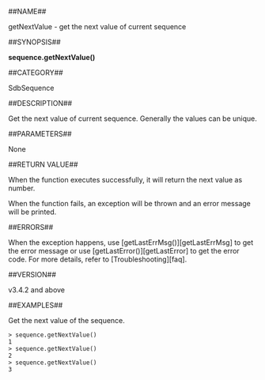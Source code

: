 ##NAME##

getNextValue - get the next value of current sequence

##SYNOPSIS##

**sequence.getNextValue\(\)**

##CATEGORY##

SdbSequence

##DESCRIPTION##

Get the next value of current sequence. Generally the values can be unique.

##PARAMETERS##

None

##RETURN VALUE##

When the function executes successfully, it will return the next value as number.

When the function fails, an exception will be thrown and an error message will be printed.

##ERRORS##

When the exception happens, use [getLastErrMsg()][getLastErrMsg] to get the error message or use [getLastError()][getLastError] to get the error code. For more details, refer to [Troubleshooting][faq].

##VERSION##

v3.4.2 and above

##EXAMPLES##

Get the next value of the sequence.

```lang-javascript
> sequence.getNextValue()
1
> sequence.getNextValue()
2
> sequence.getNextValue()
3
```


[^_^]:
     本文使用的所有引用及链接
[getLastErrMsg]:manual/Manual/Sequoiadb_Command/Global/getLastErrMsg.md
[getLastError]:manual/Manual/Sequoiadb_Command/Global/getLastError.md
[faq]:manual/FAQ/faq_sdb.md
[error_code]:manual/Manual/Sequoiadb_error_code.md
